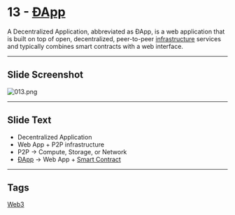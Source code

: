 # 13 - [ÐApp](Dapp.md)


A Decentralized Application, abbreviated as ÐApp, is a web application that is built on top of open, decentralized, peer-to-peer [infrastructure](Infrastructure.md) services and typically combines smart contracts with a web interface.

___
## Slide Screenshot
![013.png](../images/ethereum101/013.png)
___
## Slide Text
- Decentralized Application
- Web App + P2P infrastructure
- P2P -> Compute, Storage, or Network
- [ÐApp](Dapp.md) -> Web App + [Smart Contract](Smart%20Contracts.md)

___
## Tags
[Web3](Web3.md)